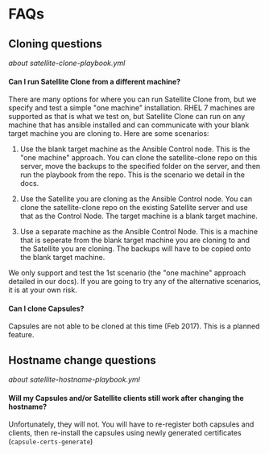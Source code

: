 # FAQs #

## Cloning questions ##
*about satellite-clone-playbook.yml*

#### Can I run Satellite Clone from a different machine? ####

There are many options for where you can run Satellite Clone from, but we specify and test a simple "one machine" installation. RHEL 7 machines are supported as that is what we test on, but Satellite Clone can run on any machine that has ansible installed and can communicate with your blank target machine you are cloning to. Here are some scenarios:

1. Use the blank target machine as the Ansible Control node. This is the "one machine" approach. You can clone the satellite-clone repo on this server, move the backups to the specified folder on the server, and then run the playbook from the repo. This is the scenario we detail in the docs.

2. Use the Satellite you are cloning as the Ansible Control node. You can clone the satellite-clone repo on the existing Satellite server and use that as the Control Node. The target machine is a blank target machine.

3. Use a separate machine as the Ansible Control Node. This is a machine that is seperate from the blank target machine you are cloning to and the Satellite you are cloning. The backups will have to be copied onto the blank target machine.

We only support and test the 1st scenario (the "one machine" approach detailed in our docs). If you are going to try any of the alternative scenarios, it is at your own risk.

#### Can I clone Capsules? ####

Capsules are not able to be cloned at this time (Feb 2017). This is a planned feature.

## Hostname change questions ##
*about satellite-hostname-playbook.yml*

#### Will my Capsules and/or Satellite clients still work after changing the hostname? ####

Unfortunately, they will not. You will have to re-register both capsules and clients, then re-install the capsules using newly generated certificates (`capsule-certs-generate`)
